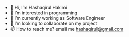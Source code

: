 - 👋 Hi, I’m Hashaqirul Hakimi
- 👀 I’m interested in programming
- 🌱 I’m currently working as Software Engineer 
- 💞️ I’m looking to collaborate on my project
- 📫 How to reach me? email me hashaqirul@gmail.com

<!---
Hshqrul/Hshqrul is a ✨ special ✨ repository because its `README.md` (this file) appears on your GitHub profile.
You can click the Preview link to take a look at your changes.
--->
